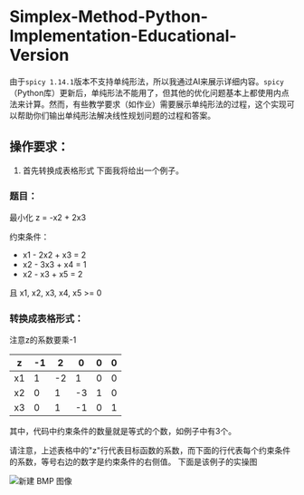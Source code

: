 # Simplex-Method-Python-Implementation-Educational-Version

由于`spicy 1.14.1`版本不支持单纯形法，所以我通过AI来展示详细内容。`spicy`（Python库）更新后，单纯形法不能用了，但其他的优化问题基本上都使用内点法来计算。然而，有些教学要求（如作业）需要展示单纯形法的过程，这个实现可以帮助你们输出单纯形法解决线性规划问题的过程和答案。

## 操作要求：

1. 首先转换成表格形式
   下面我将给出一个例子。

### 题目：

最小化 z = -x2 + 2x3

约束条件：
- x1 - 2x2 + x3 = 2
- x2 - 3x3 + x4 = 1
- x2 - x3 + x5 = 2

且 x1, x2, x3, x4, x5 >= 0

### 转换成表格形式：
注意z的系数要乘-1

| z    | -1 | 2 | 0 | 0 | 0 |
|------|----|---|---|---|---|
| x1   | 1  | -2| 1 | 0 | 0 |  2 |
| x2   | 0  | 1 | -3| 1 | 0 |  1 |
| x3   | 0  | 1 | -1| 0 | 1 |  2 |

其中，代码中约束条件的数量就是等式的个数，如例子中有3个。

请注意，上述表格中的"z"行代表目标函数的系数，而下面的行代表每个约束条件的系数，等号右边的数字是约束条件的右侧值。
下面是该例子的实操图

![新建 BMP 图像](https://github.com/user-attachments/assets/3a32e23c-b6e3-4694-b0e5-54a1bacf69d7)

